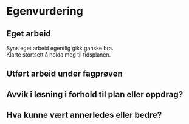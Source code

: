 # Egenvurdering


## Eget arbeid

Syns eget arbeid egentlig gikk ganske bra.<br>
Klarte stortsett å holda meg til tidsplanen. 


## Utført arbeid under fagprøven


## Avvik i løsning i forhold til plan eller oppdrag?


## Hva kunne vært annerledes eller bedre?
